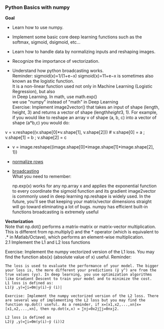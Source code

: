 ### Python Basics with numpy
**Goal**  
 - Learn how to use numpy.

- Implement some basic core deep learning functions such as the softmax, sigmoid, dsigmoid, etc...

- Learn how to handle data by normalizing inputs and reshaping images.

- Recognize the importance of vectorization.

- Understand how python broadcasting works.   
Reminder: sigmoid(x)=1/(1+e−x) sigmoid(x)=11+e−x is sometimes also known as the logistic function.   
It is a non-linear function used not only in Machine Learning (Logistic Regression), but also   
in Deep Learning. In math, use math.exp()  
we use "numpy" instead of "math" in Deep Learning  
Exercise: Implement image2vector() that takes an input of shape (length, height, 3) and returns a vector of shape (length*height*3, 1). For example, if you would like to reshape an array v of shape (a, b, c) into a vector of shape (a*b,c) you would do:

v = v.reshape((v.shape[0]*v.shape[1], v.shape[2])) # v.shape[0] = a ; v.shape[1] = b ; v.shape[2] = c  
-  v = image.reshape((image.shape[0]*image.shape[1]*image.shape[2], 1))
- [normalize rows](https://docs.scipy.org/doc/numpy/reference/generated/numpy.linalg.norm.html)  
- [broadcasting](https://docs.scipy.org/doc/numpy/reference/generated/numpy.linalg.norm.html)  
 What you need to remember:

    np.exp(x) works for any np.array x and applies the exponential function to every coordinate
    the sigmoid function and its gradient
    image2vector is commonly used in deep learning
    np.reshape is widely used. In the future, you'll see that keeping your matrix/vector dimensions straight will go toward eliminating a lot of bugs.
    numpy has efficient built-in functions
    broadcasting is extremely useful

**Vectorization**  
Note that np.dot() performs a matrix-matrix or matrix-vector multiplication. This is different from np.multiply() and the * operator (which is equivalent to .* in Matlab/Octave), which performs an element-wise multiplication.  
2.1 Implement the L1 and L2 loss functions

Exercise: Implement the numpy vectorized version of the L1 loss. You may find the function abs(x) (absolute value of x) useful.
Reminder:

    The loss is used to evaluate the performance of your model. The bigger your loss is, the more different your predictions (ŷ y^) are from the true values (yy). In deep learning, you use optimization algorithms like Gradient Descent to train your model and to minimize the cost.
    L1 loss is defined as:
    L1(ŷ ,y)=∑i=0m|y(i)−ŷ (i)|  
    
    Exercise: Implement the numpy vectorized version of the L2 loss. There are several way of implementing the L2 loss but you may find the function np.dot() useful. As a reminder, if x=[x1,x2,...,xn]x=[x1,x2,...,xn], then np.dot(x,x) = ∑nj=0x2j∑j=0nxj2.

    L2 loss is defined as
    L2(ŷ ,y)=∑i=0m(y(i)−ŷ (i))2
